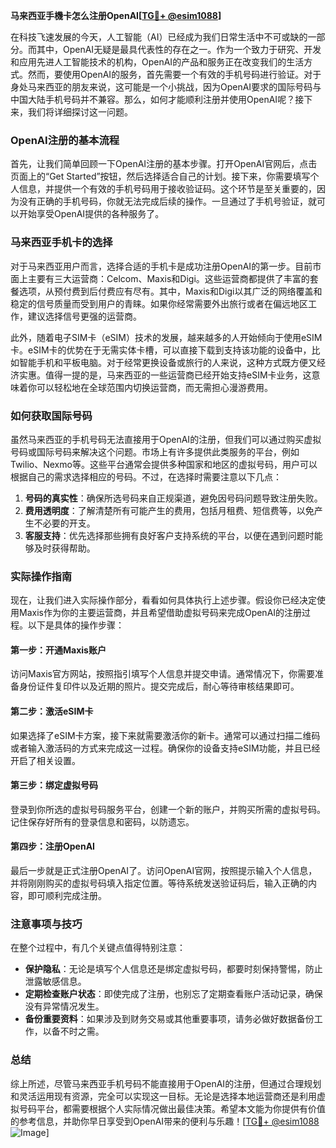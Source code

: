 **马来西亚手機卡怎么注册OpenAI[[TG💪+ @esim1088](https://t.me/s/esim1088)]**

在科技飞速发展的今天，人工智能（AI）已经成为我们日常生活中不可或缺的一部分。而其中，OpenAI无疑是最具代表性的存在之一。作为一个致力于研究、开发和应用先进人工智能技术的机构，OpenAI的产品和服务正在改变我们的生活方式。然而，要使用OpenAI的服务，首先需要一个有效的手机号码进行验证。对于身处马来西亚的朋友来说，这可能是一个小挑战，因为OpenAI要求的国际号码与中国大陆手机号码并不兼容。那么，如何才能顺利注册并使用OpenAI呢？接下来，我们将详细探讨这一问题。

### OpenAI注册的基本流程

首先，让我们简单回顾一下OpenAI注册的基本步骤。打开OpenAI官网后，点击页面上的“Get Started”按钮，然后选择适合自己的计划。接下来，你需要填写个人信息，并提供一个有效的手机号码用于接收验证码。这个环节是至关重要的，因为没有正确的手机号码，你就无法完成后续的操作。一旦通过了手机号验证，就可以开始享受OpenAI提供的各种服务了。

### 马来西亚手机卡的选择

对于马来西亚用户而言，选择合适的手机卡是成功注册OpenAI的第一步。目前市面上主要有三大运营商：Celcom、Maxis和Digi。这些运营商都提供了丰富的套餐选项，从预付费到后付费应有尽有。其中，Maxis和Digi以其广泛的网络覆盖和稳定的信号质量而受到用户的青睐。如果你经常需要外出旅行或者在偏远地区工作，建议选择信号更强的运营商。

此外，随着电子SIM卡（eSIM）技术的发展，越来越多的人开始倾向于使用eSIM卡。eSIM卡的优势在于无需实体卡槽，可以直接下载到支持该功能的设备中，比如智能手机和平板电脑。对于经常更换设备或旅行的人来说，这种方式既方便又经济实惠。值得一提的是，马来西亚的一些运营商已经开始支持eSIM卡业务，这意味着你可以轻松地在全球范围内切换运营商，而无需担心漫游费用。

### 如何获取国际号码

虽然马来西亚的手机号码无法直接用于OpenAI的注册，但我们可以通过购买虚拟号码或国际号码来解决这个问题。市场上有许多提供此类服务的平台，例如Twilio、Nexmo等。这些平台通常会提供多种国家和地区的虚拟号码，用户可以根据自己的需求选择相应的号码。不过，在选择时需要注意以下几点：

1. **号码的真实性**：确保所选号码来自正规渠道，避免因号码问题导致注册失败。
2. **费用透明度**：了解清楚所有可能产生的费用，包括月租费、短信费等，以免产生不必要的开支。
3. **客服支持**：优先选择那些拥有良好客户支持系统的平台，以便在遇到问题时能够及时获得帮助。

### 实际操作指南

现在，让我们进入实际操作部分，看看如何具体执行上述步骤。假设你已经决定使用Maxis作为你的主要运营商，并且希望借助虚拟号码来完成OpenAI的注册过程。以下是具体的操作步骤：

#### 第一步：开通Maxis账户
访问Maxis官方网站，按照指引填写个人信息并提交申请。通常情况下，你需要准备身份证件复印件以及近期的照片。提交完成后，耐心等待审核结果即可。

#### 第二步：激活eSIM卡
如果选择了eSIM卡方案，接下来就需要激活你的新卡。通常可以通过扫描二维码或者输入激活码的方式来完成这一过程。确保你的设备支持eSIM功能，并且已经开启了相关设置。

#### 第三步：绑定虚拟号码
登录到你所选的虚拟号码服务平台，创建一个新的账户，并购买所需的虚拟号码。记住保存好所有的登录信息和密码，以防遗忘。

#### 第四步：注册OpenAI
最后一步就是正式注册OpenAI了。访问OpenAI官网，按照提示输入个人信息，并将刚刚购买的虚拟号码填入指定位置。等待系统发送验证码后，输入正确的内容，即可顺利完成注册。

### 注意事项与技巧

在整个过程中，有几个关键点值得特别注意：

- **保护隐私**：无论是填写个人信息还是绑定虚拟号码，都要时刻保持警惕，防止泄露敏感信息。
- **定期检查账户状态**：即使完成了注册，也别忘了定期查看账户活动记录，确保没有异常情况发生。
- **备份重要资料**：如果涉及到财务交易或其他重要事项，请务必做好数据备份工作，以备不时之需。

### 总结

综上所述，尽管马来西亚手机号码不能直接用于OpenAI的注册，但通过合理规划和灵活运用现有资源，完全可以实现这一目标。无论是选择本地运营商还是利用虚拟号码平台，都需要根据个人实际情况做出最佳决策。希望本文能为你提供有价值的参考信息，并助你早日享受到OpenAI带来的便利与乐趣！[[TG💪+ @esim1088](https://t.me/s/esim1088) ![Image](https://i.postimg.cc/4NQfJmqS/Snipaste-2025-05-13-00-14-12.png)]